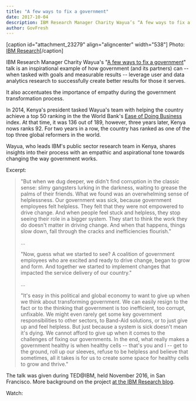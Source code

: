 ```yaml
---
title: "A few ways to fix a government"
date: 2017-10-04
description: IBM Research Manager Charity Wayua’s “A few ways to fix a government” talk is an inspirational example of how government (and its partners) can — when tasked with goals and measurable results — leverage user and data analytics research to successfully create better results for those it serves.
author: GovFresh
---
```


[caption id="attachment_23279" align="aligncenter" width="538"] Photo: <a href="https://www.flickr.com/photos/ibm_research_zurich/32242859334">IBM Research</a>[/caption]

IBM Research Manager Charity Wayua's "<a href="https://www.ted.com/talks/charity_wayua_a_few_ways_to_fix_an_ailing_government">A few ways to fix a government</a>" talk is an inspirational example of how government (and its partners) can -- when tasked with goals and measurable results -- leverage user and data analytics research to successfully create better results for those it serves.

It also accentuates the importance of empathy during the government transformation process.

In 2014, Kenya's president tasked Wayua's team with helping the country achieve a top 50 ranking in the the World Bank's <a href="http://www.doingbusiness.org/rankings"> Ease of Doing Business</a> index. At that time, it was 136 out of 189, however, three years later, Kenya nows ranks 92. For two years in a row, the country has ranked as one of the top three global reformers in the world. 

Wayua, who leads IBM's public sector research team in Kenya, shares insights into their process with an empathic and aspirational tone towards changing the way government works.

Excerpt:

<blockquote>"But when we dug deeper, we didn't find corruption in the classic sense: slimy gangsters lurking in the darkness, waiting to grease the palms of their friends. What we found was an overwhelming sense of helplessness. Our government was sick, because government employees felt helpless. They felt that they were not empowered to drive change. And when people feel stuck and helpless, they stop seeing their role in a bigger system. They start to think the work they do doesn't matter in driving change. And when that happens, things slow down, fall through the cracks and inefficiencies flourish."

...

"Now, guess what we started to see? A coalition of government employees who are excited and ready to drive change, began to grow and form. And together we started to implement changes that impacted the service delivery of our country."

...

"It's easy in this political and global economy to want to give up when we think about transforming government. We can easily resign to the fact or to the thinking that government is too inefficient, too corrupt, unfixable. We might even rarely get some key government responsibilities to other sectors, to Band-Aid solutions, or to just give up and feel helpless. But just because a system is sick doesn't mean it's dying. We cannot afford to give up when it comes to the challenges of fixing our governments. In the end, what really makes a government healthy is when healthy cells -- that's you and I -- get to the ground, roll up our sleeves, refuse to be helpless and believe that sometimes, all it takes is for us to create some space for healthy cells to grow and thrive."</blockquote>

The talk was given during TED@IBM, held November 2016, in San Francisco. More background on the project <a href="https://www.ibm.com/blogs/research/2017/02/breaking-50-kenyan-government-ibm-research-collaborate-improve-countrys-ease-business-ranking/">at the IBM Research blog</a>.

Watch:

<div style="max-width:854px;"><div style="position:relative;height:0;padding-bottom:56.25%;"></div></div>

